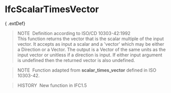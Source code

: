 IfcScalarTimesVector
====================

{ .extDef}
> NOTE&nbsp; Definition according to ISO/CD 10303-42:1992  
> This function returns the vector that is the scalar multiple of the input vector. It accepts as input a scalar and a 'vector' which may be either a Direction or a Vector. The output is a Vector of the same units as the input vector or unitless if a direction is input. If either input argument is undefined then the returned vector is also undefined.

> NOTE&nbsp; Function adapted from **scalar_times_vector** defined in ISO 10303-42.

> HISTORY&nbsp; New function in IFC1.5
